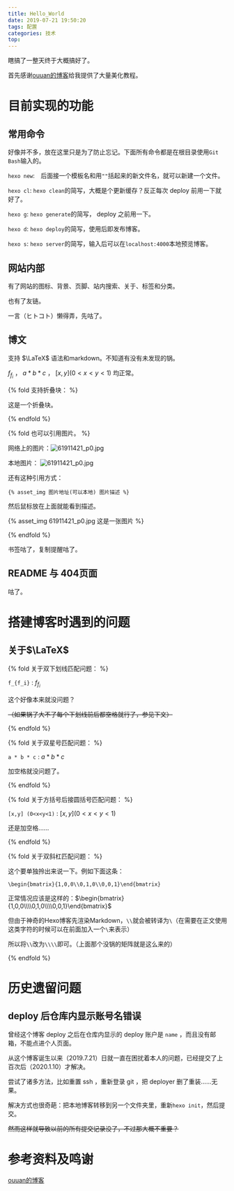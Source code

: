 ```yaml
---
title: Hello_World
date: 2019-07-21 19:50:20
tags: 配置
categories: 技术
top:
---
```


瞎搞了一整天终于大概搞好了。

首先感谢[ouuan的博客](https://ouuan.github.io/hexo博客搭建指北/)给我提供了大量美化教程。

<!-- more -->

# 目前实现的功能

## 常用命令

好像并不多，放在这里只是为了防止忘记。下面所有命令都是在根目录使用`Git Bash`输入的。

`hexo new`:　后面接一个模板名和用`""`括起来的新文件名，就可以新建一个文件。

`hexo cl`: `hexo clean`的简写，大概是个更新缓存？反正每次 deploy 前用一下就好了。

`hexo g`: `hexo generate`的简写， deploy 之前用一下。

`hexo d`: `hexo deploy`的简写，使用后即发布博客。

`hexo s`: `hexo server`的简写，输入后可以在`localhost:4000`本地预览博客。

## 网站内部

有了网站的图标、背景、页脚、站内搜索、关于、标签和分类。

也有了友链。

一言（ヒトコト）懒得弄，先咕了。

## 博文

支持 $\LaTeX$ 语法和markdown。不知道有没有未发现的锅。

$f_{f_i}$ ， $a * b * c$ ， $[x,y] (0<x<y<1)$ 均正常。



{% fold 支持折叠块： %}

这是一个折叠块。

{% endfold %}

 

{% fold 也可以引用图片。 %}

网络上的图片：![61911421_p0.jpg](https://i.loli.net/2019/08/01/5d41caafe896469918.jpg)

本地图片： ![61911421_p0.jpg](61911421_p0.jpg)

还有这种引用方式：

```
{% asset_img 图片地址(可以本地) 图片描述 %}
```

然后鼠标放在上面就能看到描述。

{% asset_img 61911421_p0.jpg 这是一张图片 %}

{% endfold %}

书签咕了，复制提醒咕了。

## README 与 404页面

咕了。

# 搭建博客时遇到的问题

## 关于$\LaTeX$

{% fold 关于双下划线匹配问题： %}

`f_{f_i}` : $f_{f_i}$

这个好像本来就没问题？

~~（如果锅了大不了每个下划线前后都空格就行了，参见下文）~~

{% endfold %}

{% fold 关于双星号匹配问题： %}

`a * b * c` : $a * b * c$

加空格就没问题了。

{% endfold %}

{% fold 关于方括号后接圆括号匹配问题： %}

`[x,y] (0<x<y<1)` : $[x,y] (0<x<y<1)$

还是加空格……

{% endfold %}

{% fold 关于双斜杠匹配问题： %}

这个要单独拎出来说一下。例如下面这条：

`\begin{bmatrix}{1,0,0\\0,1,0\\0,0,1}\end{bmatrix}`

正常情况应该是这样的：$\begin{bmatrix}{1,0,0\\\\0,1,0\\\\0,0,1}\end{bmatrix}$

但由于神奇的Hexo博客先渲染Markdown，`\\`就会被转译为`\`（在需要在正文使用这类字符的时候可以在前面加入一个`\`来表示）

所以将`\\`改为`\\\\`即可。（上面那个没锅的矩阵就是这么来的）

{% endfold %}

# 历史遗留问题

## deploy 后仓库内显示账号名错误

曾经这个博客 deploy 之后在仓库内显示的 deploy 账户是 `name` ，而且没有邮箱，不能点进个人页面。

从这个博客诞生以来（2019.7.21）日就一直在困扰着本人的问题，已经提交了上百次后（2020.1.10）才解决。

尝试了诸多方法，比如重置 ssh ，重新登录 git ，把 deployer 删了重装……无果。

解决方式也很奇葩：把本地博客转移到另一个文件夹里，重新`hexo init`，然后提交。

~~然而这样就导致以前的所有提交记录没了，不过那大概不重要？~~

# 参考资料及鸣谢

[ouuan的博客](https://ouuan.github.io/hexo博客搭建指北/)